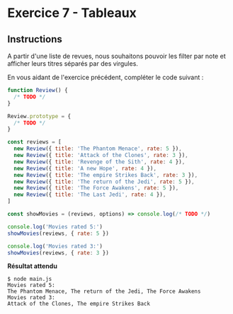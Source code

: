 # Exercice 7 - Tableaux

## Instructions

A partir d'une liste de revues, nous souhaitons pouvoir les filter par note et afficher leurs titres séparés par des virgules.

En vous aidant de l'exercice précédent, compléter le code suivant :

```js
function Review() {
  /* TODO */
}

Review.prototype = {
  /* TODO */
}

const reviews = [
  new Review({ title: 'The Phantom Menace', rate: 5 }),
  new Review({ title: 'Attack of the Clones', rate: 3 }),
  new Review({ title: 'Revenge of the Sith', rate: 4 }),
  new Review({ title: 'A new Hope', rate: 4 }),
  new Review({ title: 'The empire Strikes Back', rate: 3 }),
  new Review({ title: 'The return of the Jedi', rate: 5 }),
  new Review({ title: 'The Force Awakens', rate: 5 }),
  new Review({ title: 'The Last Jedi', rate: 4 }),
]

const showMovies = (reviews, options) => console.log(/* TODO */)

console.log('Movies rated 5:')
showMovies(reviews, { rate: 5 })

console.log('Movies rated 3:')
showMovies(reviews, { rate: 3 })
```

**Résultat attendu**

```
$ node main.js
Movies rated 5:
The Phantom Menace, The return of the Jedi, The Force Awakens
Movies rated 3:
Attack of the Clones, The empire Strikes Back
```
